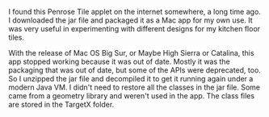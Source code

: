 I found this Penrose Tile applet on the internet somewhere, a long time ago. I downloaded the jar file and packaged it as a Mac app for my own use. It was very useful in experimenting with different designs for my kitchen floor tiles.

With the release of Mac OS Big Sur, or Maybe High Sierra or Catalina, this app stopped working because it was out of date. Mostly it was the packaging that was out of date, but some of the APIs were deprecated, too. So I unzipped the jar file and decompiled it to get it running again under a modern Java VM. I didn't need to restore all the classes in the jar file. Some came from a geometry library and weren't used in the app. The class files are stored in the TargetX folder.